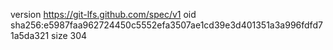 version https://git-lfs.github.com/spec/v1
oid sha256:e5987faa962724450c5552efa3507ae1cd39e3d401351a3a996fdfd71a5da321
size 304
